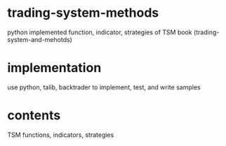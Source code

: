# trading-system-methods
python implemented function, indicator, strategies of  TSM book (trading-system-and-mehotds)

# implementation
use python, talib, backtrader to implement, test, and write samples 

# contents
TSM functions, indicators, strategies

